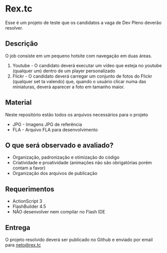 Rex.tc
===============================

Esse é um projeto de teste que os candidatos a vaga de Dev Pleno deverão resolver.

Descrição
--------

O job consiste em um pequeno hotsite com navegação em duas áreas.

  1. Youtube - O candidato deverá executar um vídeo que esteja no youtube (qualquer um) dentro de um player personalizado
  2. Flickr - O candidato deverá carregar um conjunto de fotos do Flickr (qualquer set ta valendo) que, quando o usuário clicar numa das miniaturas, deverá aparecer a foto em tamanho maior.

Material
------

Neste repositório estão todos os arquivos necessários para o projeto

  * JPG - Imagens JPG de referência
  * FLA - Arquivo FLA para desenvolvimento

O que será observado e avaliado?
----------------------------------

  * Organização, padronização e otimização do código
  * Criatividade e proatividade (animações não são obrigatórias porém contam a favor)
  * Organização dos arquivos de publicação

Requerimentos
---------------------------

  * ActionScript 3
  * FlashBuilder 4.5
  * NÃO desenvolver nem compilar no Flash IDE

Entrega
--------

O projeto resolvido deverá ser publicado no Github e enviado por email para neto@rex.tc